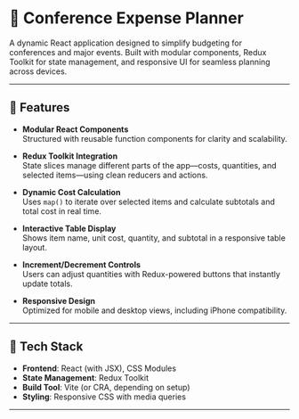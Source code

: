 # 🎯 Conference Expense Planner

A dynamic React application designed to simplify budgeting for conferences and major events. Built with modular components, Redux Toolkit for state management, and responsive UI for seamless planning across devices.

---

## 🚀 Features

- **Modular React Components**  
  Structured with reusable function components for clarity and scalability.

- **Redux Toolkit Integration**  
  State slices manage different parts of the app—costs, quantities, and selected items—using clean reducers and actions.

- **Dynamic Cost Calculation**  
  Uses `map()` to iterate over selected items and calculate subtotals and total cost in real time.

- **Interactive Table Display**  
  Shows item name, unit cost, quantity, and subtotal in a responsive table layout.

- **Increment/Decrement Controls**  
  Users can adjust quantities with Redux-powered buttons that instantly update totals.

- **Responsive Design**  
  Optimized for mobile and desktop views, including iPhone compatibility.

---

## 🧱 Tech Stack

- **Frontend**: React (with JSX), CSS Modules
- **State Management**: Redux Toolkit
- **Build Tool**: Vite (or CRA, depending on setup)
- **Styling**: Responsive CSS with media queries

---

